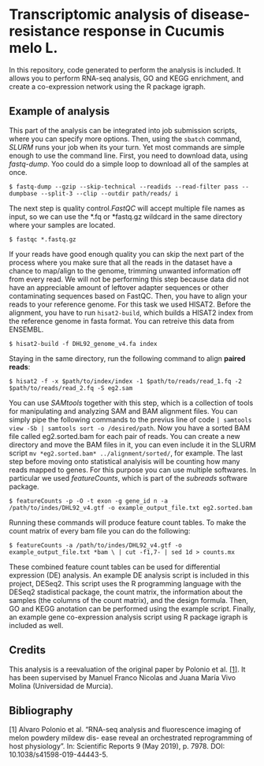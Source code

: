 # Transcriptomic analysis of disease-resistance response in Cucumis melo L.

In this repository, code generated to perform the analysis is included. It allows you to perform RNA-seq analysis, GO and KEGG enrichment,  and create a co-expression network using the R package igraph. 

## Example of analysis

This part of the analysis can be integrated into job submission scripts, where you can specify more options. Then, using the `sbatch` command, _SLURM_ runs your job when its your turn. Yet most commands are simple enough to use the command line. First, you need to download data, using _fastq-dump_. Yoo could do a simple loop to download all of the samples at once.

`$ fastq-dump --gzip --skip-technical --readids --read-filter pass --dumpbase --split-3 --clip --outdir path/reads/ i`

The next step is quality control._FastQC_ will accept multiple file names as input, so we can use the *.fq or *fastq.gz  wildcard in the same directory where your samples are located.

`$ fastqc *.fastq.gz`

If your reads have good enough quality you can skip the next part of the process where you make sure that all the reads in the dataset have a chance to map/align to the genome, trimming unwanted information off from every read. We will not be performing this step because data did not have an appreciable amount of leftover adapter sequences or other contaminating sequences based on FastQC. Then, you have to align your reads to your reference genome. For this task we used HISAT2. Before the alignment, you have to run `hisat2-build`, which builds a HISAT2 index from the reference genome in fasta format. You can retreive this data from ENSEMBL.

`$ hisat2-build -f DHL92_genome_v4.fa index`

Staying in the same directory, run the following command to align **paired reads**:

`$ hisat2 -f -x $path/to/index/index -1 $path/to/reads/read_1.fq -2 $path/to/reads/read_2.fq -S eg2.sam`

You can use _SAMtools_ together with this step, which is a collection of tools for manipulating and analyzing SAM and BAM alignment files. You can simply pipe the following commands to the previus line of code `| samtools view -Sb | samtools sort -o /desired/path`. Now you have a sorted BAM file called eg2.sorted.bam for each pair of reads. You can create a new directory and move the BAM files in it, you can even include it in the SLURM script `mv *eg2.sorted.bam* ../alignment/sorted/`, for example. The last step before moving onto statistical analyisis will be counting how many reads mapped to genes. For this purpose you can use multiple softwares. In particular we used _featureCounts_, which is part of the _subreads_ software package.

`$ featureCounts -p -O -t exon -g gene_id n -a /path/to/indes/DHL92_v4.gtf -o example_output_file.txt eg2.sorted.bam`

Running these commands will produce feature count tables. To make the count matrix of every bam file you can do the following: 

`$ featureCounts -a /path/to/indes/DHL92_v4.gtf -o example_output_file.txt *bam \
| cut -f1,7- | sed 1d > counts.mx`

These combined feature count tables can be used for differential expression (DE) analysis. An example DE analysis script is included in this project, DESeq2. This script uses the R programming language with the DESeq2 stadistical package, the count matrix, the information about the samples (the columns of the count matrix), and the design formula. Then, GO and KEGG anotation can be performed using the example script. Finally, an example gene co-expression analysis script using R package igraph is included as well.

## Credits

This analysis is a reevaluation of the original paper by Polonio et al.  [[1]](#1). It has been supervised by Manuel Franco Nicolas and Juana María Vivo Molina (Universidad de Murcia).

## Bibliography

<a id="1">[1]</a> 
Alvaro Polonio et al. “RNA-seq analysis and fluorescence imaging of melon powdery mildew dis-
ease reveal an orchestrated reprogramming of host physiology”. In: Scientific Reports 9 (May 2019),
p. 7978. DOI: 10.1038/s41598-019-44443-5.





